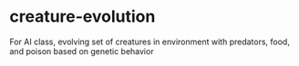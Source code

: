 # creature-evolution
For AI class, evolving set of creatures in environment with predators, food, and poison based on genetic behavior
